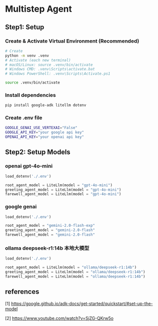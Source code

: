 # Multistep Agent

## Step1: Setup

### Create & Activate Virtual Environment (Recommended)

```bash
# Create
python -m venv .venv
# Activate (each new terminal)
# macOS/Linux: source .venv/bin/activate
# Windows CMD: .venv\Scripts\activate.bat
# Windows PowerShell: .venv\Scripts\Activate.ps1

source .venv/bin/activate
```

### Install dependencies

```bash
pip install google-adk litellm dotenv
```

### Create .env file

```bash
GOOGLE_GENAI_USE_VERTEXAI="False"
GOOGLE_API_KEY="your google api key"
OPENAI_API_KEY="your openai api key"
```

## Step2: Setup Models

### openai gpt-4o-mini

```python
load_dotenv('./.env')

root_agent_model = LiteLlm(model = "gpt-4o-mini")
greeting_agent_model = LiteLlm(model = "gpt-4o-mini")
farewell_agent_model = LiteLlm(model = "gpt-4o-mini")
```

### google genai

```python
load_dotenv('./.env')

root_agent_model = "gemini-2.0-flash-exp"
greeting_agent_model = "gemini-2.0-flash"
farewell_agent_model = "gemini-2.0-flash"
```

### ollama deepseek-r1:14b 本地大模型

```python
load_dotenv('./.env')

root_agent_model = LiteLlm(model = "ollama/deepseek-r1:14b")
greeting_agent_model = LiteLlm(model = "ollama/deepseek-r1:14b")
farewell_agent_model = LiteLlm(model = "ollama/deepseek-r1:14b")
```

## references

[1] https://google.github.io/adk-docs/get-started/quickstart/#set-up-the-model

[2] https://www.youtube.com/watch?v=SjZG-QKrw5o
